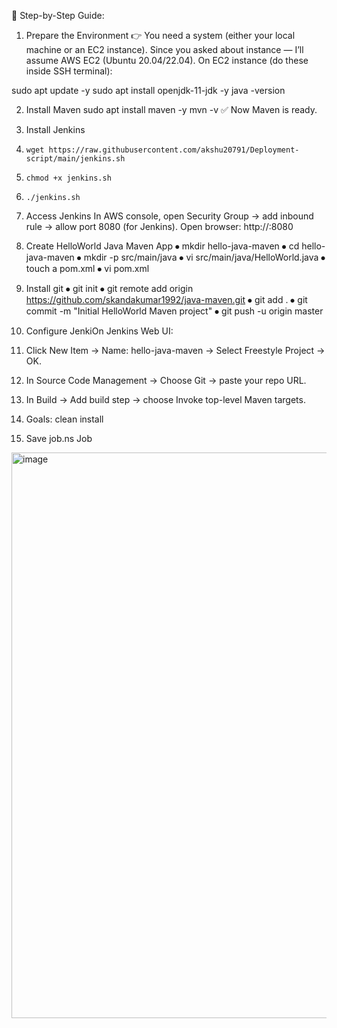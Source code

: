🚀 Step-by-Step Guide:

1. Prepare the Environment
👉 You need a system (either your local machine or an EC2 instance).
Since you asked about instance — I’ll assume AWS EC2 (Ubuntu 20.04/22.04).
On EC2 instance (do these inside SSH terminal):

sudo apt update -y
sudo apt install openjdk-11-jdk -y
java -version

2. Install Maven
sudo apt install maven -y
mvn -v
✅ Now Maven is ready.

3. Install Jenkins
1.	   wget https://raw.githubusercontent.com/akshu20791/Deployment-script/main/jenkins.sh
2.	   chmod +x jenkins.sh
3.	   ./jenkins.sh

4. Access Jenkins
   In AWS console, open Security Group → add inbound rule → allow port 8080 (for Jenkins).
   Open browser:
   http://<EC2-Public-IP>:8080

5. Create HelloWorld Java Maven App
⦁	    mkdir hello-java-maven
⦁	    cd hello-java-maven
⦁	    mkdir -p src/main/java
⦁	    vi src/main/java/HelloWorld.java
⦁	    touch a pom.xml
⦁	    vi pom.xml

6. Install git
⦁	    git init
⦁	    git remote add origin https://github.com/skandakumar1992/java-maven.git
⦁	    git add .
⦁	    git commit -m "Initial HelloWorld Maven project"
⦁	    git push -u origin master

7. Configure JenkiOn Jenkins Web UI:

1.	Click New Item → Name: hello-java-maven → Select Freestyle Project → OK.
2.	In Source Code Management → Choose Git → paste your repo URL.
3.	In Build → Add build step → choose Invoke top-level Maven targets.
4.	Goals: clean install
5.	Save job.ns Job
   <img width="1900" height="905" alt="image" src="https://github.com/user-attachments/assets/a28f43f2-0996-4bef-8ddc-6039e718d50c" />

